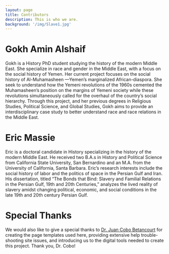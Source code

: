 ```yaml
---
layout: page
title: Contributors
description: This is who we are.
background: '/img/Slave1.jpg'
---
```


# Gokh Amin Alshaif
Gokh is a History PhD student studying the history of the modern Middle East. She specialize in race and gender in the Middle East, with a focus on the social history of Yemen. Her current project focuses on the social history of Al-Muhamasheen —Yemen’s marginalized African-diaspora. She seek to understand how the Yemeni revolutions of the 1960s cemented the Muhamasheen’s position on the margins of Yemeni society while these revolutions simultaneously called for the overhaul of the country’s social hierarchy. Through this project, and her previous degrees in Religious Studies, Political Science, and Global Studies, Gokh aims to provide an interdisciplinary case study to better understand race and race relations in the Middle East.


# Eric Massie
Eric is a doctoral candidate in History specializing in the history of the modern Middle East. He received two B.A.s in History and Political Science from California State University, San Bernardino and an M.A. from the University of California, Santa Barbara. Eric’s research interests include the social history of labor and the politics of space in the Persian Gulf and Iran. His dissertation, titled “The Bonds that Bind: Slavery and Familial Relations in the Persian Gulf, 19th and 20th Centuries,” analyzes the lived reality of slavery amidst changing political, economic, and social conditions in the late 19th and 20th century Persian Gulf.


# Special Thanks
We would also like to give a special thanks to [Dr. Juan Cobo Betancourt](https://www.history.ucsb.edu/faculty/juan-cobo/) for creating the page templates used here, providing extensive help trouble-shooting site issues, and introducing us to the digital tools needed to create this project. Thank you, Dr. Cobo!
